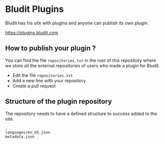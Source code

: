 # Bludit Plugins
Bludit has his site with plugins and anyone can publish its own plugin.

https://plugins.bludit.com

## How to publish your plugin ?
You can find the file `repositories.txt` in the root of this repository where we store all the external repositories of users who made a plugin for Bludit.
- Edit the file `repositories.txt`
- Add a new line with your repository
- Create a pull request

## Structure of the plugin repository
The repository needs to have a defined structure to success added to the site.
```
.
languages/en_US.json
metadata.json
```
